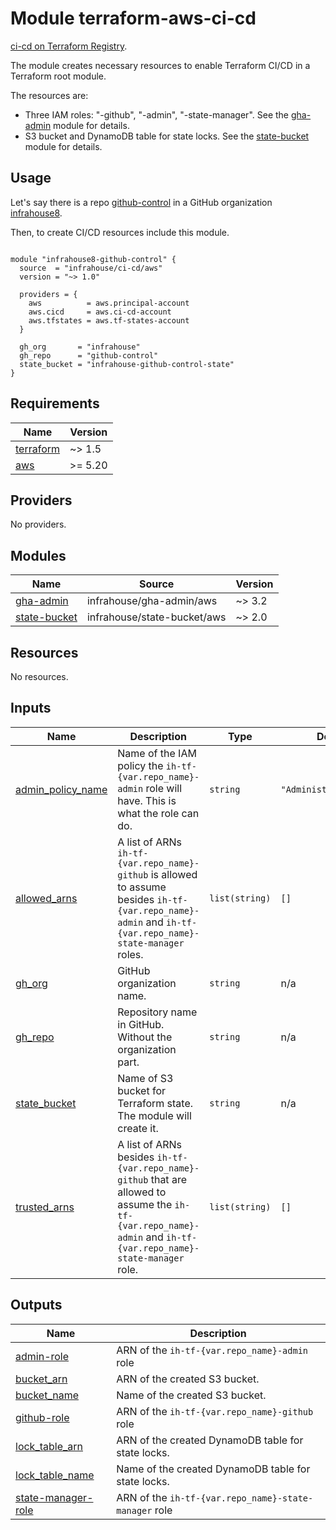 # Module terraform-aws-ci-cd

[ci-cd on Terraform Registry](https://registry.terraform.io/modules/infrahouse/ci-cd/aws/latest).

The module creates necessary resources to enable Terraform CI/CD in a Terraform root module.

The resources are:
* Three IAM roles: "-github", "-admin", "-state-manager".
 See the [gha-admin](https://registry.terraform.io/modules/infrahouse/gha-admin/aws/latest) module for details.
* S3 bucket and DynamoDB table for state locks.
  See the [state-bucket](https://registry.terraform.io/modules/infrahouse/state-bucket/aws/latest) module for details.

## Usage

Let's say there is a repo [github-control](https://github.com/infrahouse8/github-control)
 in a GitHub organization [infrahouse8](https://github.com/infrahouse8).

Then, to create CI/CD resources include this module.

```hcl

module "infrahouse8-github-control" {
  source  = "infrahouse/ci-cd/aws"
  version = "~> 1.0"

  providers = {
    aws          = aws.principal-account
    aws.cicd     = aws.ci-cd-account
    aws.tfstates = aws.tf-states-account
  }

  gh_org       = "infrahouse"
  gh_repo      = "github-control"
  state_bucket = "infrahouse-github-control-state"
}
```

## Requirements

| Name | Version |
|------|---------|
| <a name="requirement_terraform"></a> [terraform](#requirement\_terraform) | ~> 1.5 |
| <a name="requirement_aws"></a> [aws](#requirement\_aws) | >= 5.20 |

## Providers

No providers.

## Modules

| Name | Source | Version |
|------|--------|---------|
| <a name="module_gha-admin"></a> [gha-admin](#module\_gha-admin) | infrahouse/gha-admin/aws | ~> 3.2 |
| <a name="module_state-bucket"></a> [state-bucket](#module\_state-bucket) | infrahouse/state-bucket/aws | ~> 2.0 |

## Resources

No resources.

## Inputs

| Name | Description | Type | Default | Required |
|------|-------------|------|---------|:--------:|
| <a name="input_admin_policy_name"></a> [admin\_policy\_name](#input\_admin\_policy\_name) | Name of the IAM policy the `ih-tf-{var.repo_name}-admin` role will have. This is what the role can do. | `string` | `"AdministratorAccess"` | no |
| <a name="input_allowed_arns"></a> [allowed\_arns](#input\_allowed\_arns) | A list of ARNs `ih-tf-{var.repo_name}-github` is allowed to assume besides `ih-tf-{var.repo_name}-admin` and `ih-tf-{var.repo_name}-state-manager` roles. | `list(string)` | `[]` | no |
| <a name="input_gh_org"></a> [gh\_org](#input\_gh\_org) | GitHub organization name. | `string` | n/a | yes |
| <a name="input_gh_repo"></a> [gh\_repo](#input\_gh\_repo) | Repository name in GitHub. Without the organization part. | `string` | n/a | yes |
| <a name="input_state_bucket"></a> [state\_bucket](#input\_state\_bucket) | Name of S3 bucket for Terraform state. The module will create it. | `string` | n/a | yes |
| <a name="input_trusted_arns"></a> [trusted\_arns](#input\_trusted\_arns) | A list of ARNs besides `ih-tf-{var.repo_name}-github` that are allowed to assume the `ih-tf-{var.repo_name}-admin` and `ih-tf-{var.repo_name}-state-manager` role. | `list(string)` | `[]` | no |

## Outputs

| Name | Description |
|------|-------------|
| <a name="output_admin-role"></a> [admin-role](#output\_admin-role) | ARN of the `ih-tf-{var.repo_name}-admin` role |
| <a name="output_bucket_arn"></a> [bucket\_arn](#output\_bucket\_arn) | ARN of the created S3 bucket. |
| <a name="output_bucket_name"></a> [bucket\_name](#output\_bucket\_name) | Name of the created S3 bucket. |
| <a name="output_github-role"></a> [github-role](#output\_github-role) | ARN of the `ih-tf-{var.repo_name}-github` role |
| <a name="output_lock_table_arn"></a> [lock\_table\_arn](#output\_lock\_table\_arn) | ARN of the created DynamoDB table for state locks. |
| <a name="output_lock_table_name"></a> [lock\_table\_name](#output\_lock\_table\_name) | Name of the created DynamoDB table for state locks. |
| <a name="output_state-manager-role"></a> [state-manager-role](#output\_state-manager-role) | ARN of the `ih-tf-{var.repo_name}-state-manager` role |
